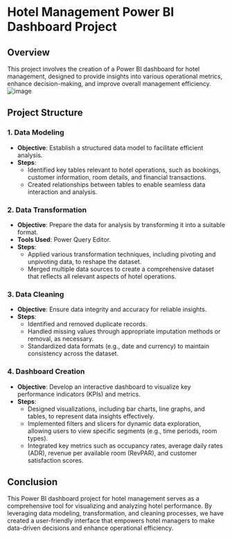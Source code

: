 # Hotel Management Power BI Dashboard Project

## Overview

This project involves the creation of a Power BI dashboard for hotel management, designed to provide insights into various operational metrics, enhance decision-making, and improve overall management efficiency.
![image](https://github.com/user-attachments/assets/4284efb3-4928-42f6-85ce-27019751312b)


## Project Structure

### 1. Data Modeling

- **Objective**: Establish a structured data model to facilitate efficient analysis.
- **Steps**:
  - Identified key tables relevant to hotel operations, such as bookings, customer information, room details, and financial transactions.
  - Created relationships between tables to enable seamless data interaction and analysis.

### 2. Data Transformation

- **Objective**: Prepare the data for analysis by transforming it into a suitable format.
- **Tools Used**: Power Query Editor.
- **Steps**:
  - Applied various transformation techniques, including pivoting and unpivoting data, to reshape the dataset.
  - Merged multiple data sources to create a comprehensive dataset that reflects all relevant aspects of hotel operations.

### 3. Data Cleaning

- **Objective**: Ensure data integrity and accuracy for reliable insights.
- **Steps**:
  - Identified and removed duplicate records.
  - Handled missing values through appropriate imputation methods or removal, as necessary.
  - Standardized data formats (e.g., date and currency) to maintain consistency across the dataset.

### 4. Dashboard Creation

- **Objective**: Develop an interactive dashboard to visualize key performance indicators (KPIs) and metrics.
- **Steps**:
  - Designed visualizations, including bar charts, line graphs, and tables, to represent data insights effectively.
  - Implemented filters and slicers for dynamic data exploration, allowing users to view specific segments (e.g., time periods, room types).
  - Integrated key metrics such as occupancy rates, average daily rates (ADR), revenue per available room (RevPAR), and customer satisfaction scores.

## Conclusion

This Power BI dashboard project for hotel management serves as a comprehensive tool for visualizing and analyzing hotel performance. By leveraging data modeling, transformation, and cleaning processes, we have created a user-friendly interface that empowers hotel managers to make data-driven decisions and enhance operational efficiency.
